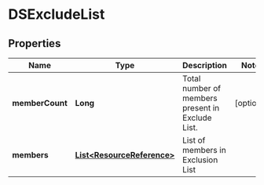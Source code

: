 # DSExcludeList

## Properties
Name | Type | Description | Notes
------------ | ------------- | ------------- | -------------
**memberCount** | **Long** | Total number of members present in Exclude List. |  [optional]
**members** | [**List&lt;ResourceReference&gt;**](ResourceReference.md) | List of members in Exclusion List | 
